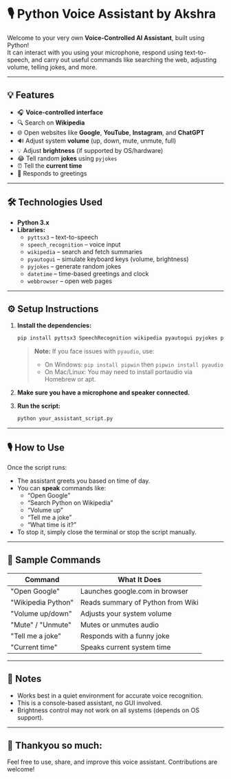 # 🎙️ Python Voice Assistant by Akshra

Welcome to your very own **Voice-Controlled AI Assistant**, built using Python!  
It can interact with you using your microphone, respond using text-to-speech, and carry out useful commands like searching the web, adjusting volume, telling jokes, and more.

---

## 💡 Features

- 🎧 **Voice-controlled interface**
- 🔍 Search on **Wikipedia** 
- 🌐 Open websites like **Google**, **YouTube**, **Instagram**, and **ChatGPT**
- 🔊 Adjust system **volume** (up, down, mute, unmute, full)
- 💡 Adjust **brightness** (if supported by OS/hardware)
- 😂 Tell random **jokes** using `pyjokes`
- ⏰ Tell the **current time**
- 💬 Responds to greetings

---

## 🛠️ Technologies Used

- **Python 3.x**
- **Libraries:**
  - `pyttsx3` – text-to-speech
  - `speech_recognition` – voice input
  - `wikipedia` – search and fetch summaries
  - `pyautogui` – simulate keyboard keys (volume, brightness)
  - `pyjokes` – generate random jokes
  - `datetime` – time-based greetings and clock
  - `webbrowser` – open web pages 

---

## ⚙️ Setup Instructions

1. **Install the dependencies:**

   ```bash
   pip install pyttsx3 SpeechRecognition wikipedia pyautogui pyjokes pyaudio
   ```

   > **Note:** If you face issues with `pyaudio`, use:
   > - On Windows: `pip install pipwin` then `pipwin install pyaudio`
   > - On Mac/Linux: You may need to install portaudio via Homebrew or apt.

2. **Make sure you have a microphone and speaker connected.**

3. **Run the script:**

   ```bash
   python your_assistant_script.py
   ```

---

## 🎙️ How to Use

Once the script runs:

- The assistant greets you based on time of day.
- You can **speak** commands like:
  - “Open Google”
  - “Search Python on Wikipedia”
  - “Volume up”
  - “Tell me a joke”
  - “What time is it?”
- To stop it, simply close the terminal or stop the script manually.

---

## 🤖 Sample Commands

| Command              | What It Does                       |
|----------------------|------------------------------------|
| "Open Google"        | Launches google.com in browser     |
| "Wikipedia Python"   | Reads summary of Python from Wiki  |
| "Volume up/down"     | Adjusts your system volume         |
| "Mute" / "Unmute"    | Mutes or unmutes audio             |
| "Tell me a joke"     | Responds with a funny joke         |
| "Current time"       | Speaks current system time         |

---

## 📌 Notes

- Works best in a quiet environment for accurate voice recognition.
- This is a console-based assistant, no GUI involved.
- Brightness control may not work on all systems (depends on OS support).

---

## 📎 Thankyou so much:

Feel free to use, share, and improve this voice assistant. Contributions are welcome!

